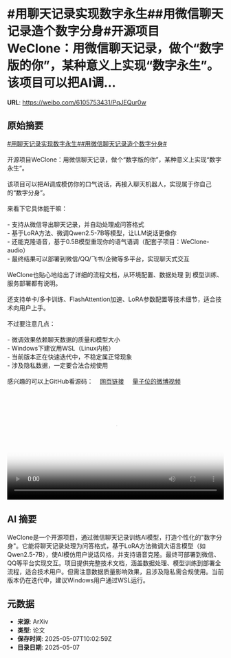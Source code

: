 # #用聊天记录实现数字永生##用微信聊天记录造个数字分身#开源项目WeClone：用微信聊天记录，做个“数字版的你”，某种意义上实现“数字永生”。该项目可以把AI调...

**URL**: https://weibo.com/6105753431/PqJEQur0w

## 原始摘要

<a href="https://m.weibo.cn/search?containerid=231522type%3D1%26t%3D10%26q%3D%23%E7%94%A8%E8%81%8A%E5%A4%A9%E8%AE%B0%E5%BD%95%E5%AE%9E%E7%8E%B0%E6%95%B0%E5%AD%97%E6%B0%B8%E7%94%9F%23&amp;extparam=%23%E7%94%A8%E8%81%8A%E5%A4%A9%E8%AE%B0%E5%BD%95%E5%AE%9E%E7%8E%B0%E6%95%B0%E5%AD%97%E6%B0%B8%E7%94%9F%23" data-hide=""><span class="surl-text">#用聊天记录实现数字永生#</span></a><a href="https://m.weibo.cn/search?containerid=231522type%3D1%26t%3D10%26q%3D%23%E7%94%A8%E5%BE%AE%E4%BF%A1%E8%81%8A%E5%A4%A9%E8%AE%B0%E5%BD%95%E9%80%A0%E4%B8%AA%E6%95%B0%E5%AD%97%E5%88%86%E8%BA%AB%23&amp;extparam=%23%E7%94%A8%E5%BE%AE%E4%BF%A1%E8%81%8A%E5%A4%A9%E8%AE%B0%E5%BD%95%E9%80%A0%E4%B8%AA%E6%95%B0%E5%AD%97%E5%88%86%E8%BA%AB%23" data-hide=""><span class="surl-text">#用微信聊天记录造个数字分身#</span></a><br><br>开源项目WeClone：用微信聊天记录，做个“数字版的你”，某种意义上实现“数字永生”。<br><br>该项目可以把AI调成模仿你的口气说话，再接入聊天机器人，实现属于你自己的“数字分身”。<br><br>来看下它具体能干嘛：<br><br>- 支持从微信导出聊天记录，并自动处理成问答格式<br>- 基于LoRA方法、微调Qwen2.5-7B等模型，让LLM说话更像你<br>- 还能克隆语音，基于0.5B模型重现你的语气语调（配套子项目：WeClone-audio）<br>- 最终结果可以部署到微信/QQ/飞书/企微等多平台，实现聊天式交互<br><br>WeClone也贴心地给出了详细的流程文档，从环境配置、数据处理 到 模型训练、服务部署都有说明。<br><br>还支持单卡/多卡训练、FlashAttention加速、LoRA参数配置等技术细节，适合技术向用户上手。<br><br>不过要注意几点：<br><br>- 微调效果依赖聊天数据的质量和模型大小<br>- Windows下建议用WSL（Linux内核）<br>- 当前版本正在快速迭代中，不稳定属正常现象<br>- 涉及隐私数据，一定要合法合规使用<br><br>感兴趣的可以上GitHub看源码：<a href="https://weibo.cn/sinaurl?u=https%3A%2F%2Fgithub.com%2Fxming521%2FWeClone" data-hide=""><span class="url-icon"><img style="width: 1rem;height: 1rem" src="https://h5.sinaimg.cn/upload/2015/09/25/3/timeline_card_small_web_default.png" referrerpolicy="no-referrer"></span><span class="surl-text">网页链接</span></a> <a href="https://video.weibo.com/show?fid=1034:5163720041758750" data-hide=""><span class="url-icon"><img style="width: 1rem;height: 1rem" src="https://h5.sinaimg.cn/upload/2015/09/25/3/timeline_card_small_video_default.png" referrerpolicy="no-referrer"></span><span class="surl-text">量子位的微博视频</span></a><br clear="both"><div style="clear: both"></div><video controls="controls" poster="https://tvax4.sinaimg.cn/orj480/006Fd7o3ly1i1727g8bt6j31690u0q52.jpg" style="width: 100%"><source src="https://f.video.weibocdn.com/o0/U8HYgkyClx08o3LGPs1i010412003YMl0E010.mp4?label=mp4_720p&amp;template=1012x720.25.0&amp;ori=0&amp;ps=1CwnkDw1GXwCQx&amp;Expires=1746615737&amp;ssig=BUyD%2FhkGAq&amp;KID=unistore,video"><source src="https://f.video.weibocdn.com/o0/WRZTdDyUlx08o3LGZOCs010412001SSW0E010.mp4?label=mp4_hd&amp;template=676x480.25.0&amp;ori=0&amp;ps=1CwnkDw1GXwCQx&amp;Expires=1746615737&amp;ssig=NFju4GMnf3&amp;KID=unistore,video"><source src="https://f.video.weibocdn.com/o0/93IwzWbClx08o3LH1KhO0104120018aX0E010.mp4?label=mp4_ld&amp;template=504x360.25.0&amp;ori=0&amp;ps=1CwnkDw1GXwCQx&amp;Expires=1746615737&amp;ssig=LZIqoXkuev&amp;KID=unistore,video"><p>视频无法显示，请前往<a href="https://video.weibo.com/show?fid=1034%3A5163720041758750" target="_blank" rel="noopener noreferrer">微博视频</a>观看。</p></video>

## AI 摘要

WeClone是一个开源项目，通过微信聊天记录训练AI模型，打造个性化的"数字分身"。它能将聊天记录处理为问答格式，基于LoRA方法微调大语言模型（如Qwen2.5-7B），使AI模仿用户说话风格，并支持语音克隆。最终可部署到微信、QQ等平台实现交互。项目提供完整技术文档，涵盖数据处理、模型训练到部署全流程，适合技术用户。但需注意数据质量影响效果，且涉及隐私需合规使用。当前版本仍在迭代中，建议Windows用户通过WSL运行。

## 元数据

- **来源**: ArXiv
- **类型**: 论文
- **保存时间**: 2025-05-07T10:02:59Z
- **目录日期**: 2025-05-07

